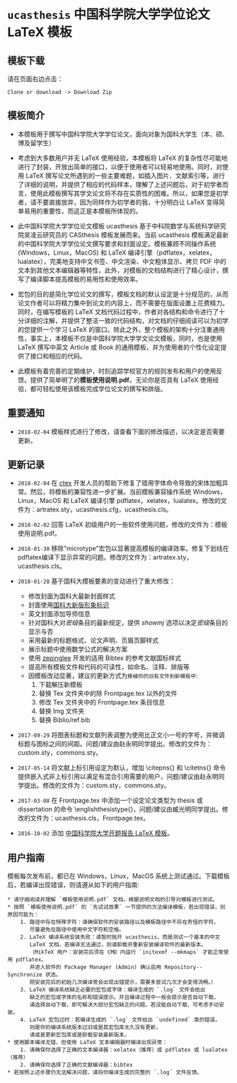 # `ucasthesis` 中国科学院大学学位论文 LaTeX 模板

## 模板下载

请在页面右边点击：

```
Clone or download -> Download Zip
```
## 模板简介
 
* 本模板用于撰写中国科学院大学学位论文，面向对象为国科大学生（本、硕、博及留学生）

* 考虑到大多数用户并无 LaTeX 使用经验，本模板将 LaTeX 的复杂性尽可能地进行了封装，开放出简单的接口，以便于使用者可以轻易地使用。同时，对使用 LaTeX 撰写论文所遇到的一些主要难题，如插入图片、文献索引等，进行了详细的说明，并提供了相应的代码样本，理解了上述问题后，对于初学者而言，使用此模板撰写其学文论文将不存在实质性的困难。所以，如果您是初学者，请不要直接放弃，因为同样作为初学者的我，十分明白让 LaTeX 变得简单易用的重要性，而这正是本模板所体现的。

* 此中国科学院大学学位论文模板 ucasthesis 基于中科院数学与系统科学研究院吴凌云研究员的 CASthesis 模板发展而来。当前 ucasthesis 模板满足最新的中国科学院大学学位论文撰写要求和封面设定。模板兼顾不同操作系统 (Windows，Linux，MacOS) 和 LaTeX 编译引擎（pdflatex，xelatex，lualatex），完美地支持中文书签、中文渲染、中文粗体显示、拷贝 PDF 中的文本到其他文本编辑器等特性，此外，对模板的文档结构进行了精心设计，撰写了编译脚本提高模板的易用性和使用效率。

* 宏包的目的是简化学位论文的撰写，模板文档的默认设定是十分规范的，从而论文作者可以将精力集中到论文的内容上，而不需要在版面设置上花费精力。 同时，在编写模板的 LaTeX 文档代码过程中，作者对各结构和命令进行了十分详细的注解，并提供了整洁一致的代码结构，对文档的仔细阅读可以为初学的您提供一个学习 LaTeX 的窗口。除此之外，整个模板的架构十分注重通用性，事实上，本模板不仅是中国科学院大学学文论文模板，同时，也是使用 LaTeX 撰写中英文 Article 或 Book 的通用模板，并为使用者的个性化设定提供了接口和相应的代码。

* 此模板有着完善的定期维护，时刻追踪学校官方的规则发布和用户的使用反馈。提供了简单明了的**模板使用说明.pdf**。无论你是否具有 LaTeX 使用经验，都可轻松使用该模板完成学位论文的撰写和排版。

## 重要通知

* `2018-02-04` 模板样式进行了修改，请查看下面的修改描述，以决定是否需要更新。

## 更新记录

* `2018-02-04` 在 [ctex](https://github.com/CTeX-org/ctex-kit) 开发人员的帮助下修复了错用字体命令导致的宋体加粗异常。然后，将模板的兼容性进一步扩展。当前模板兼容操作系统 Windows，Linux，MacOS 和 LaTeX 编译引擎 pdflatex，xelatex，lualatex。修改的文件为：artratex.sty，ucasthesis.cfg，ucasthesis.cls。

* `2018-02-02` 回答 LaTeX 初级用户的一些软件使用问题，修改的文件为：模板使用说明.pdf。

* `2018-01-30` 移除"microtype"宏包以显著提高模板的编译效率。修复下划线在pdflatex编译下显示异常的问题。修改的文件为：artratex.sty，ucasthesis.cls。

* `2018-01-28` 基于国科大模板要素的变动进行了重大修改：
    * 修改封面为国科大最新封面样式
    * 封面使用[国科大新版形象标识](http://www.ucas.ac.cn/site/11?zu=64925)
    * 英文封面添加导师信息
    * 针对国科大对*密级*条目的最新规定，提供 *showmj* 选项以决定*密级*条目的显示与否
    * 采用最新的标题格式、论文声明、页眉页脚样式
    * 展示标题中使用数学公式的解决方案
    * 使用 [zepinglee](https://github.com/zepinglee/gbt7714-bibtex-style>) 开发的适用 Bibtex 的参考文献国标样式
    * 提高所有模板文件和代码的可读性，如命名、注释、排版等
    * 因模板改动显著，建议的更新方式为`移植你的旧有文件到新模板中`:
        1. 下载解压新模板
        2. 替换 Tex 文件夹中的除 Frontpage.tex 以外的文件
        3. 修改 Tex 文件夹中的 Frontpage.tex 条目信息
        4. 替换 Img 文件夹
        5. 替换 Biblio/ref.bib

* `2017-09-29` 将图表标题和文献列表调整为使用比正文小一号的字号，并微调标题与图标之间的间距。问题/建议由赵永明同学提出。修改的文件为：custom.sty，commons.sty。

* `2017-05-14` 将文献上标引用设定为默认，增加 \citepns{} 和 \citetns{} 命令提供嵌入式非上标引用以满足有混合引用需要的用户，问题/建议由赵永明同学提出。修改的文件为：custom.sty，commons.sty。

* `2017-03-08` 在 Frontpage.tex 中添加一个设定论文类型为 thesis 或 dissertation 的命令 \englishthesistype{}，问题/建议由臧光明同学提出。修改的文件为：ucasthesis.cls，Frontpage.tex。

* `2016-10-02` 添加 [中国科学院大学开题报告 LaTeX 模板](https://github.com/mohuangrui/ucasproposal)。

## 用户指南

模板每次发布前，都已在 Windows，Linux，MacOS 系统上测试通过。下载模板后，若编译出现错误，则请遵从如下的用户指南:

    * 请仔细阅读并理解 `模板使用说明.pdf` 文档，根据说明文档的引导对模板进行测试。
    * 按照 `模板使用说明.pdf` 的 `先试试效果` 一节提供的方法编译模板，若出现错误，则原因可能为：
        1. 路径中存在特殊字符：请确保软件的安装路径以及模板路径中不存在奇怪的字符，
           尽量避免在路径中使用中文字符和空格。
        2. LaTeX 编译系统安装失败：请暂时抛开 ucasthesis，而是测试一个基本的中文
           LaTeX 文档，若编译无法通过，则请卸载并重新安装编译软件的最新版本。
           （MikTeX 用户：安装完后须在 CMD 内运行 `initexmf --mkmaps` 才能正常使用 pdflatex。
           并进入软件的 Package Manager (Admin) 确认启用 Repository--Synchronize 状态。
           刚安装完后的初始几次编译常会出现出错提示，需要多尝试几次才会变得流畅。）
        3. LaTeX 编译系统缺乏必要的宏包或字体：编译生成的 `.log` 文件会给出
           缺乏的宏包或字体的名称和错误提示。并且编译过程中一般会提示是否自动下载，
           请选择自动下载，即可解决大部分宏包缺乏的问题。若没能自动下载，可考虑手动安装。
        4. LaTeX 宏包过时：若编译生成的 `.log` 文件给出 `undefined` 类的错误，
           则是你的编译系统版本过旧或是其宏包库太久没有更新，
           请或是更新宏包库或是卸载安装最新版本。
    * 使用脚本编译无错，但使用 LaTeX 文本编辑器时编译出现异常：
        1. 请确保你选择了正确的文本编译器：xelatex（推荐）或 pdflatex 或 lualatex（推荐）
        2. 请确保你选择了正确的文献编译器：bibtex
    * 若按照上述步骤仍无法解决问题，请将你编译生成的完整的 `.log` 文件反馈。
